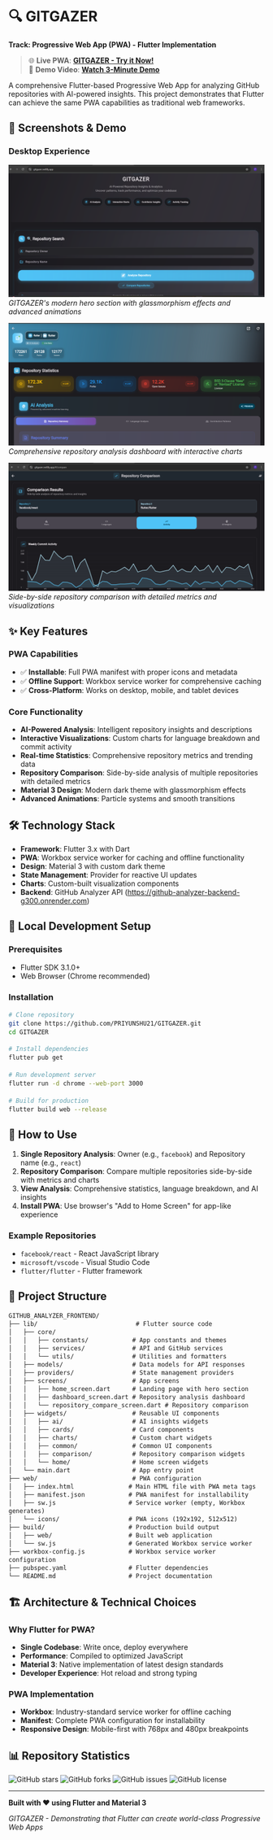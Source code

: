 # 🔍 **GITGAZER**

**Track: Progressive Web App (PWA) - Flutter Implementation**

> 🌐 **Live PWA**: [**GITGAZER - Try it Now!**](https://gitgazer.netlify.app)  
> 🎥 **Demo Video**: [**Watch 3-Minute Demo**](https://www.youtube.com/watch?v=YOUR_VIDEO_ID)

A comprehensive Flutter-based Progressive Web App for analyzing GitHub repositories with AI-powered insights. This project demonstrates that Flutter can achieve the same PWA capabilities as traditional web frameworks.

## 📱 Screenshots & Demo

### Desktop Experience
![Desktop Screenshot](screenshots/desktop-home.png)
*GITGAZER's modern hero section with glassmorphism effects and advanced animations*

![Desktop Dashboard](screenshots/desktop-dashboard.png)
*Comprehensive repository analysis dashboard with interactive charts*

![Repository Comparison](screenshots/desktop-comparison.png)
*Side-by-side repository comparison with detailed metrics and visualizations*

## ✨ Key Features

### PWA Capabilities
- ✅ **Installable**: Full PWA manifest with proper icons and metadata
- ✅ **Offline Support**: Workbox service worker for comprehensive caching
- ✅ **Cross-Platform**: Works on desktop, mobile, and tablet devices

### Core Functionality
- **AI-Powered Analysis**: Intelligent repository insights and descriptions
- **Interactive Visualizations**: Custom charts for language breakdown and commit activity
- **Real-time Statistics**: Comprehensive repository metrics and trending data
- **Repository Comparison**: Side-by-side analysis of multiple repositories with detailed metrics
- **Material 3 Design**: Modern dark theme with glassmorphism effects
- **Advanced Animations**: Particle systems and smooth transitions

## 🛠️ Technology Stack

- **Framework**: Flutter 3.x with Dart
- **PWA**: Workbox service worker for caching and offline functionality
- **Design**: Material 3 with custom dark theme
- **State Management**: Provider for reactive UI updates
- **Charts**: Custom-built visualization components
- **Backend**: GitHub Analyzer API (https://github-analyzer-backend-g300.onrender.com)

## 🚀 Local Development Setup

### Prerequisites
- Flutter SDK 3.1.0+
- Web Browser (Chrome recommended)

### Installation
```bash
# Clone repository
git clone https://github.com/PRIYUNSHU21/GITGAZER.git
cd GITGAZER

# Install dependencies
flutter pub get

# Run development server
flutter run -d chrome --web-port 3000

# Build for production
flutter build web --release
```

## 📱 How to Use

1. **Single Repository Analysis**: Owner (e.g., `facebook`) and Repository name (e.g., `react`)
2. **Repository Comparison**: Compare multiple repositories side-by-side with metrics and charts
3. **View Analysis**: Comprehensive statistics, language breakdown, and AI insights
4. **Install PWA**: Use browser's "Add to Home Screen" for app-like experience

### Example Repositories
- `facebook/react` - React JavaScript library
- `microsoft/vscode` - Visual Studio Code
- `flutter/flutter` - Flutter framework

## 📁 Project Structure

```
GITHUB_ANALYZER_FRONTEND/
├── lib/                           # Flutter source code
│   ├── core/
│   │   ├── constants/            # App constants and themes
│   │   ├── services/             # API and GitHub services
│   │   └── utils/                # Utilities and formatters
│   ├── models/                   # Data models for API responses
│   ├── providers/                # State management providers
│   ├── screens/                  # App screens
│   │   ├── home_screen.dart      # Landing page with hero section
│   │   ├── dashboard_screen.dart # Repository analysis dashboard
│   │   └── repository_compare_screen.dart # Repository comparison
│   ├── widgets/                  # Reusable UI components
│   │   ├── ai/                   # AI insights widgets
│   │   ├── cards/                # Card components
│   │   ├── charts/               # Custom chart widgets
│   │   ├── common/               # Common UI components
│   │   ├── comparison/           # Repository comparison widgets
│   │   └── home/                 # Home screen widgets
│   └── main.dart                 # App entry point
├── web/                          # PWA configuration
│   ├── index.html               # Main HTML file with PWA meta tags
│   ├── manifest.json            # PWA manifest for installability
│   ├── sw.js                    # Service worker (empty, Workbox generates)
│   └── icons/                   # PWA icons (192x192, 512x512)
├── build/                       # Production build output
│   ├── web/                     # Built web application
│   └── sw.js                    # Generated Workbox service worker
├── workbox-config.js            # Workbox service worker configuration
├── pubspec.yaml                 # Flutter dependencies
└── README.md                    # Project documentation
```

## 🏗️ Architecture & Technical Choices

### Why Flutter for PWA?
- **Single Codebase**: Write once, deploy everywhere
- **Performance**: Compiled to optimized JavaScript
- **Material 3**: Native implementation of latest design standards
- **Developer Experience**: Hot reload and strong typing

### PWA Implementation
- **Workbox**: Industry-standard service worker for offline caching
- **Manifest**: Complete PWA configuration for installability
- **Responsive Design**: Mobile-first with 768px and 480px breakpoints

## 📊 Repository Statistics

![GitHub stars](https://img.shields.io/github/stars/PRIYUNSHU21/GITGAZER?style=social)
![GitHub forks](https://img.shields.io/github/forks/PRIYUNSHU21/GITGAZER?style=social)
![GitHub issues](https://img.shields.io/github/issues/PRIYUNSHU21/GITGAZER)
![GitHub license](https://img.shields.io/github/license/PRIYUNSHU21/GITGAZER)

---

**Built with ❤️ using Flutter and Material 3**

*GITGAZER - Demonstrating that Flutter can create world-class Progressive Web Apps*
